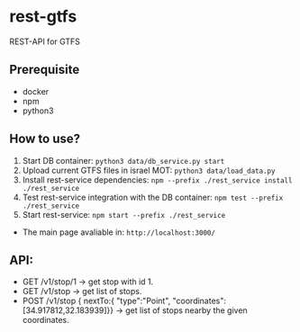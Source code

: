 # rest-gtfs
REST-API for GTFS
## Prerequisite
- docker
- npm
- python3

## How to use?

1. Start DB container: `python3 data/db_service.py start`
2. Upload current GTFS files in israel MOT: `python3 data/load_data.py`
3. Install rest-service dependencies: `npm --prefix ./rest_service install ./rest_service`
4. Test rest-service integration with the DB container: `npm test --prefix ./rest_service`
5. Start rest-service: `npm start --prefix ./rest_service`

- The main page avaliable in: `http://localhost:3000/`

## API:
- GET /v1/stop/1 -> get stop with id 1.
- GET /v1/stop -> get list of stops.
- POST /v1/stop { nextTo:{ "type":"Point", "coordinates":[34.917812,32.183939]}} -> get list of stops nearby the given coordinates.
